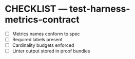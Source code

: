 # CHECKLIST — test-harness-metrics-contract

- [ ] Metrics names conform to spec
- [ ] Required labels present
- [ ] Cardinality budgets enforced
- [ ] Linter output stored in proof bundles
